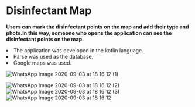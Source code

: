 # Disinfectant Map
<b>Users can mark the disinfectant points on the map and add their type and photo.In this way, someone who opens the application can see the disinfectant points on the map.</b>
<li>The application was developed in the kotlin language.</li>
<li>Parse was used as the database.</li>
<li>Google maps was used.</li>

![WhatsApp Image 2020-09-03 at 18 16 12 (1)](https://user-images.githubusercontent.com/60261458/92134103-caa6b880-ee11-11ea-9a4d-12905e7aa609.jpeg)

![WhatsApp Image 2020-09-03 at 18 16 12 (2)](https://user-images.githubusercontent.com/60261458/92134109-cc707c00-ee11-11ea-8aa1-b4c7889d2e45.jpeg)
![WhatsApp Image 2020-09-03 at 18 16 12 (3)](https://user-images.githubusercontent.com/60261458/92134114-ce3a3f80-ee11-11ea-9b12-4c1cf4104a12.jpeg)
![WhatsApp Image 2020-09-03 at 18 16 12](https://user-images.githubusercontent.com/60261458/92134120-ced2d600-ee11-11ea-88a0-d5eb4403e96d.jpeg)
